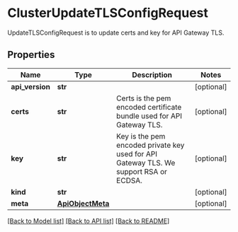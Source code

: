 # ClusterUpdateTLSConfigRequest

UpdateTLSConfigRequest is to update certs and key for API Gateway TLS.
## Properties
Name | Type | Description | Notes
------------ | ------------- | ------------- | -------------
**api_version** | **str** |  | [optional] 
**certs** | **str** | Certs is the pem encoded certificate bundle used for API Gateway TLS. | [optional] 
**key** | **str** | Key is the pem encoded private key used for API Gateway TLS. We support RSA or ECDSA. | [optional] 
**kind** | **str** |  | [optional] 
**meta** | [**ApiObjectMeta**](ApiObjectMeta.md) |  | [optional] 

[[Back to Model list]](../README.md#documentation-for-models) [[Back to API list]](../README.md#documentation-for-api-endpoints) [[Back to README]](../README.md)


